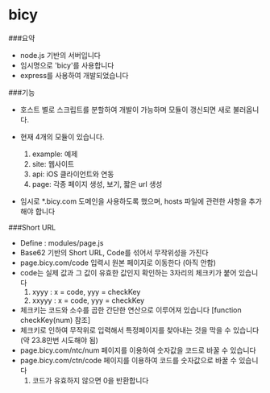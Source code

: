 bicy
====

###요약
* node.js 기반의 서버입니다
* 임시명으로 'bicy'를 사용합니다
* express를 사용하여 개발되었습니다

###기능
* 호스트 별로 스크립트를 분할하여 개발이 가능하며 모듈이 갱신되면 새로 불러옵니다.

* 현재 4개의 모듈이 있습니다.
  1. example: 예제
  2. site: 웹사이트
  3. api: iOS 클라이언트와 연동
  4. page: 각종 페이지 생성, 보기, 짧은 url 생성

* 임시로 *.bicy.com 도메인을 사용하도록 했으며, hosts 파일에 관련한 사항을 추가해야 합니다

###Short URL
* Define : modules/page.js
* Base62 기반의 Short URL, Code를 섞어서 무작위성을 가진다
* page.bicy.com/code 입력시 원본 페이지로 이동한다 (아직 안함)
* code는 실제 값과 그 값이 유효한 값인지 확인하는 3자리의 체크키가 붙어 있습니다
  1. xyyy : x = code, yyy = checkKey
  2. xxyyy : x = code, yyy = checkKey
* 체크키는 코드와 소수를 곱한 간단한 연산으로 이루어져 있습니다 [function checkKey(num) 참조]
* 체크키로 인하여 무작위로 입력해서 특정페이지를 찾아내는 것을 막을 수 있습니다 (약 23.8만번 시도해야 됨)
* page.bicy.com/ntc/num 페이지를 이용하여 숫자값을 코드로 바꿀 수 있습니다
* page.bicy.com/ctn/code 페이지를 이용하여 코드를 숫자값으로 바꿀 수 있습니다
  1. 코드가 유효하지 않으면 0을 반환합니다